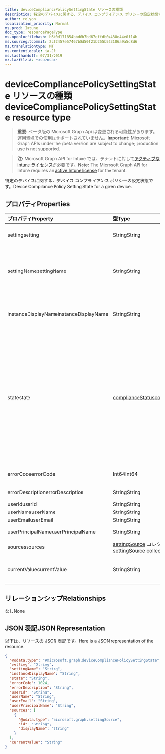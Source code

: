 ```yaml
---
title: deviceCompliancePolicySettingState リソースの種類
description: 特定のデバイスに関する、デバイス コンプライアンス ポリシーの設定状態です。
author: rolyon
localization_priority: Normal
ms.prod: Intune
doc_type: resourcePageType
ms.openlocfilehash: b5f0d171854bbd0b7bd67effdb04438e44e0f14b
ms.sourcegitcommit: 2c62457e57467b8d50f21b255b553106a9a5d8d6
ms.translationtype: MT
ms.contentlocale: ja-JP
ms.lasthandoff: 07/31/2019
ms.locfileid: "35970536"
---
```

# <a name="devicecompliancepolicysettingstate-resource-type"></a><span data-ttu-id="26036-103">deviceCompliancePolicySettingState リソースの種類</span><span class="sxs-lookup"><span data-stu-id="26036-103">deviceCompliancePolicySettingState resource type</span></span>

> <span data-ttu-id="26036-104">**重要:** ベータ版の Microsoft Graph Api は変更される可能性があります。運用環境での使用はサポートされていません。</span><span class="sxs-lookup"><span data-stu-id="26036-104">**Important:** Microsoft Graph APIs under the /beta version are subject to change; production use is not supported.</span></span>

> <span data-ttu-id="26036-105">**注:** Microsoft Graph API for Intune では、テナントに対して[アクティブな intune ライセンス](https://go.microsoft.com/fwlink/?linkid=839381)が必要です。</span><span class="sxs-lookup"><span data-stu-id="26036-105">**Note:** The Microsoft Graph API for Intune requires an [active Intune license](https://go.microsoft.com/fwlink/?linkid=839381) for the tenant.</span></span>

<span data-ttu-id="26036-106">特定のデバイスに関する、デバイス コンプライアンス ポリシーの設定状態です。</span><span class="sxs-lookup"><span data-stu-id="26036-106">Device Compilance Policy Setting State for a given device.</span></span>

## <a name="properties"></a><span data-ttu-id="26036-107">プロパティ</span><span class="sxs-lookup"><span data-stu-id="26036-107">Properties</span></span>
|<span data-ttu-id="26036-108">プロパティ</span><span class="sxs-lookup"><span data-stu-id="26036-108">Property</span></span>|<span data-ttu-id="26036-109">型</span><span class="sxs-lookup"><span data-stu-id="26036-109">Type</span></span>|<span data-ttu-id="26036-110">説明</span><span class="sxs-lookup"><span data-stu-id="26036-110">Description</span></span>|
|:---|:---|:---|
|<span data-ttu-id="26036-111">setting</span><span class="sxs-lookup"><span data-stu-id="26036-111">setting</span></span>|<span data-ttu-id="26036-112">String</span><span class="sxs-lookup"><span data-stu-id="26036-112">String</span></span>|<span data-ttu-id="26036-113">レポートされる設定値。</span><span class="sxs-lookup"><span data-stu-id="26036-113">The setting that is being reported</span></span>|
|<span data-ttu-id="26036-114">settingName</span><span class="sxs-lookup"><span data-stu-id="26036-114">settingName</span></span>|<span data-ttu-id="26036-115">String</span><span class="sxs-lookup"><span data-stu-id="26036-115">String</span></span>|<span data-ttu-id="26036-116">レポートされている、ローカライズされた設定名またはユーザー フレンドリな設定名</span><span class="sxs-lookup"><span data-stu-id="26036-116">Localized/user friendly setting name that is being reported</span></span>|
|<span data-ttu-id="26036-117">instanceDisplayName</span><span class="sxs-lookup"><span data-stu-id="26036-117">instanceDisplayName</span></span>|<span data-ttu-id="26036-118">String</span><span class="sxs-lookup"><span data-stu-id="26036-118">String</span></span>|<span data-ttu-id="26036-119">レポートされている設定インスタンスの名前です。</span><span class="sxs-lookup"><span data-stu-id="26036-119">Name of setting instance that is being reported.</span></span>|
|<span data-ttu-id="26036-120">state</span><span class="sxs-lookup"><span data-stu-id="26036-120">state</span></span>|[<span data-ttu-id="26036-121">complianceStatus</span><span class="sxs-lookup"><span data-stu-id="26036-121">complianceStatus</span></span>](../resources/intune-shared-compliancestatus.md)|<span data-ttu-id="26036-122">設定のコンプライアンス状態。</span><span class="sxs-lookup"><span data-stu-id="26036-122">The compliance state of the setting.</span></span> <span data-ttu-id="26036-123">可能な値は、`unknown`、`notApplicable`、`compliant`、`remediated`、`nonCompliant`、`error`、`conflict`、`notAssigned` です。</span><span class="sxs-lookup"><span data-stu-id="26036-123">Possible values are: `unknown`, `notApplicable`, `compliant`, `remediated`, `nonCompliant`, `error`, `conflict`, `notAssigned`.</span></span>|
|<span data-ttu-id="26036-124">errorCode</span><span class="sxs-lookup"><span data-stu-id="26036-124">errorCode</span></span>|<span data-ttu-id="26036-125">Int64</span><span class="sxs-lookup"><span data-stu-id="26036-125">Int64</span></span>|<span data-ttu-id="26036-126">設定のエラー コード</span><span class="sxs-lookup"><span data-stu-id="26036-126">Error code for the setting</span></span>|
|<span data-ttu-id="26036-127">errorDescription</span><span class="sxs-lookup"><span data-stu-id="26036-127">errorDescription</span></span>|<span data-ttu-id="26036-128">String</span><span class="sxs-lookup"><span data-stu-id="26036-128">String</span></span>|<span data-ttu-id="26036-129">エラーの説明</span><span class="sxs-lookup"><span data-stu-id="26036-129">Error description</span></span>|
|<span data-ttu-id="26036-130">userId</span><span class="sxs-lookup"><span data-stu-id="26036-130">userId</span></span>|<span data-ttu-id="26036-131">String</span><span class="sxs-lookup"><span data-stu-id="26036-131">String</span></span>|<span data-ttu-id="26036-132">UserId</span><span class="sxs-lookup"><span data-stu-id="26036-132">UserId</span></span>|
|<span data-ttu-id="26036-133">userName</span><span class="sxs-lookup"><span data-stu-id="26036-133">userName</span></span>|<span data-ttu-id="26036-134">String</span><span class="sxs-lookup"><span data-stu-id="26036-134">String</span></span>|<span data-ttu-id="26036-135">UserName</span><span class="sxs-lookup"><span data-stu-id="26036-135">UserName</span></span>|
|<span data-ttu-id="26036-136">userEmail</span><span class="sxs-lookup"><span data-stu-id="26036-136">userEmail</span></span>|<span data-ttu-id="26036-137">String</span><span class="sxs-lookup"><span data-stu-id="26036-137">String</span></span>|<span data-ttu-id="26036-138">UserEmail</span><span class="sxs-lookup"><span data-stu-id="26036-138">UserEmail</span></span>|
|<span data-ttu-id="26036-139">userPrincipalName</span><span class="sxs-lookup"><span data-stu-id="26036-139">userPrincipalName</span></span>|<span data-ttu-id="26036-140">String</span><span class="sxs-lookup"><span data-stu-id="26036-140">String</span></span>|<span data-ttu-id="26036-141">UserPrincipalName。</span><span class="sxs-lookup"><span data-stu-id="26036-141">UserPrincipalName.</span></span>|
|<span data-ttu-id="26036-142">sources</span><span class="sxs-lookup"><span data-stu-id="26036-142">sources</span></span>|<span data-ttu-id="26036-143">[settingSource](../resources/intune-deviceconfig-settingsource.md) コレクション</span><span class="sxs-lookup"><span data-stu-id="26036-143">[settingSource](../resources/intune-deviceconfig-settingsource.md) collection</span></span>|<span data-ttu-id="26036-144">投稿ポリシー</span><span class="sxs-lookup"><span data-stu-id="26036-144">Contributing policies</span></span>|
|<span data-ttu-id="26036-145">currentValue</span><span class="sxs-lookup"><span data-stu-id="26036-145">currentValue</span></span>|<span data-ttu-id="26036-146">String</span><span class="sxs-lookup"><span data-stu-id="26036-146">String</span></span>|<span data-ttu-id="26036-147">デバイスに関する設定の現在の値</span><span class="sxs-lookup"><span data-stu-id="26036-147">Current value of setting on device</span></span>|

## <a name="relationships"></a><span data-ttu-id="26036-148">リレーションシップ</span><span class="sxs-lookup"><span data-stu-id="26036-148">Relationships</span></span>
<span data-ttu-id="26036-149">なし</span><span class="sxs-lookup"><span data-stu-id="26036-149">None</span></span>

## <a name="json-representation"></a><span data-ttu-id="26036-150">JSON 表記</span><span class="sxs-lookup"><span data-stu-id="26036-150">JSON Representation</span></span>
<span data-ttu-id="26036-151">以下は、リソースの JSON 表記です。</span><span class="sxs-lookup"><span data-stu-id="26036-151">Here is a JSON representation of the resource.</span></span>
<!-- {
  "blockType": "resource",
  "@odata.type": "microsoft.graph.deviceCompliancePolicySettingState"
}
-->
``` json
{
  "@odata.type": "#microsoft.graph.deviceCompliancePolicySettingState",
  "setting": "String",
  "settingName": "String",
  "instanceDisplayName": "String",
  "state": "String",
  "errorCode": 1024,
  "errorDescription": "String",
  "userId": "String",
  "userName": "String",
  "userEmail": "String",
  "userPrincipalName": "String",
  "sources": [
    {
      "@odata.type": "microsoft.graph.settingSource",
      "id": "String",
      "displayName": "String"
    }
  ],
  "currentValue": "String"
}
```





